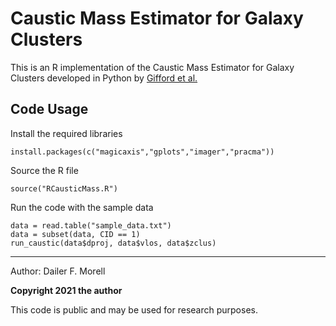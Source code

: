 # Caustic Mass Estimator for Galaxy Clusters 
This is an R implementation of the Caustic Mass Estimator for Galaxy Clusters developed in Python by [Gifford et al.](https://github.com/giffordw/CausticMass)

Code Usage
----------
Install the required libraries
```
install.packages(c("magicaxis","gplots","imager","pracma"))
```
Source the R file
```
source("RCausticMass.R")
```
Run the code with the sample data
```
data = read.table("sample_data.txt")
data = subset(data, CID == 1)
run_caustic(data$dproj, data$vlos, data$zclus)
```
----------
Author: Dailer F. Morell

**Copyright 2021 the author**

This code is public and may be used for research purposes.
